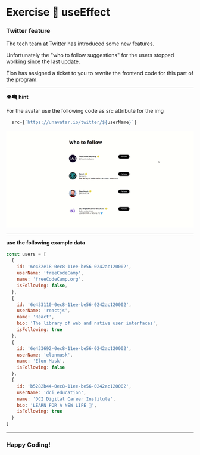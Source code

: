 # Exercise :cartwheeling: useEffect 

### Twitter feature

The tech team at Twitter has introduced some new features.

Unfortunately the "who to follow suggestions" for the users stopped working since the last update.

Elon has assigned a ticket to you to rewrite the frontend code for this part of the program.

-----------------------------------------------------------------
**:eye_speech_bubble: hint**

For the avatar use the following code as src attribute for the img
```javascript
  src={`https://unavatar.io/twitter/${userName}`}
```

![](twitter.gif)

---

**use the following example data**

```javascript
const users = [
  {
    id: '6e432e18-0ec8-11ee-be56-0242ac120002',
    userName: 'freeCodeCamp',
    name: 'freeCodeCamp.org',
    isFollowing: false,
  },
  {
    id: '6e433110-0ec8-11ee-be56-0242ac120002',
    userName: 'reactjs',
    name: 'React',
    bio: 'The library of web and native user interfaces',
    isFollowing: true
  },
  {
    id: '6e433692-0ec8-11ee-be56-0242ac120002',
    userName: 'elonmusk',
    name: 'Elon Musk',
    isFollowing: false
  },
  {
    id: 'b5282b44-0ec8-11ee-be56-0242ac120002',
    userName: 'dci_education',
    name: 'DCI Digital Career Institute',
    bio: 'LEARN FOR A NEW LIFE 💙',
    isFollowing: true
  }
]
```

---

### Happy Coding! 
